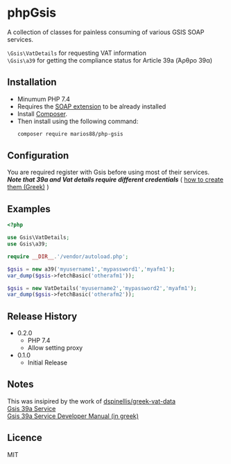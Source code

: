 phpGsis 
==============

A collection of classes for painless consuming of various GSIS SOAP services.

`\Gsis\VatDetails` for requesting VAT information    
`\Gsis\a39` for getting the compliance status for Article 39a (Άρθρο 39α)

Installation
------------
- Minumum PHP 7.4
- Requires the [SOAP extension](https://www.php.net/manual/en/book.soap.php) to be already installed
- Ιnstall [Composer](http://getcomposer.org/).
- Then install using the following command:
    ```sh
    composer require marios88/php-gsis
    ```
        
Configuration
-------------

You are required register with Gsis before using most of their services.  
***Note that 39a and Vat details require different credentials*** ( [how to create them (Greek)](https://www.aade.gr/sites/default/files/2018-07/eidikoi_kwdikoi_FAQs.pdf) )

Examples
---
```php
<?php

use Gsis\VatDetails;
use Gsis\a39;

require __DIR__.'/vendor/autoload.php';

$gsis = new a39('myusername1','mypassword1','myafm1');
var_dump($gsis->fetchBasic('otherafm1'));

$gsis = new VatDetails('myusername2','mypassword2','myafm1');
var_dump($gsis->fetchBasic('otherafm2'));
```

Release History
---
* 0.2.0  
  * PHP 7.4
  * Allow setting proxy
* 0.1.0  
  * Initial Release

Notes
---
This was insipired by the work of [dspinellis/greek-vat-data](https://github.com/dspinellis/greek-vat-data)  
[Gsis 39a Service](https://www.aade.gr/epiheiriseis/forologikes-ypiresies/fpa/yperesia-arthroy-39a)  
[Gsis 39a Service Developer Manual (in greek)](https://www.aade.gr/dl_assets/39afpa/developer_guide_aade39afpaV1.0.pdf)  

Licence
---
MIT